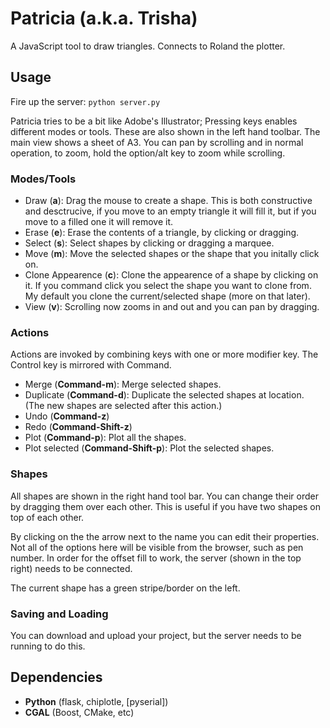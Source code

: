 # Patricia (a.k.a. Trisha)

A JavaScript tool to draw triangles. Connects to Roland the plotter.

## Usage

Fire up the server: `python server.py`

Patricia tries to be a bit like Adobe's Illustrator; Pressing keys enables different modes or tools. These are also shown in the left hand toolbar. The main view shows a sheet of A3. You can pan by scrolling and in normal operation, to zoom, hold the option/alt key to zoom while scrolling.

### Modes/Tools

- Draw (**a**): Drag the mouse to create a shape. This is both constructive and desctrucive, if you move to an empty triangle it will fill it, but if you move to a filled one it will remove it.
- Erase (**e**): Erase the contents of a triangle, by clicking or dragging.
- Select (**s**): Select shapes by clicking or dragging a marquee.
- Move (**m**): Move the selected shapes or the shape that you initally click on.
- Clone Appearence (**c**): Clone the appearence of a shape by clicking on it. If you command click you select the shape you want to clone from. My default you clone the current/selected shape (more on that later).
- View (**v**): Scrolling now zooms in and out and you can pan by dragging.

### Actions

Actions are invoked by combining keys with one or more modifier key. The Control key is mirrored with Command.

- Merge (**Command-m**): Merge selected shapes.
- Duplicate (**Command-d**): Duplicate the selected shapes at location. (The new shapes are selected after this action.)
- Undo (**Command-z**)
- Redo (**Command-Shift-z**)
- Plot (**Command-p**): Plot all the shapes.
- Plot selected (**Command-Shift-p**): Plot the selected shapes.


### Shapes

All shapes are shown in the right hand tool bar. You can change their order by dragging them over each other. This is useful if you have two shapes on top of each other.

By clicking on the the arrow next to the name you can edit their properties. Not all of the options here will be visible from the browser, such as pen number. In order for the offset fill to work, the server (shown in the top right) needs to be connected.

The current shape has a green stripe/border on the left.

### Saving and Loading

You can download and upload your project, but the server needs to be running to do this.

## Dependencies

- **Python** (flask, chiplotle, [pyserial])
- **CGAL** (Boost, CMake, etc)


